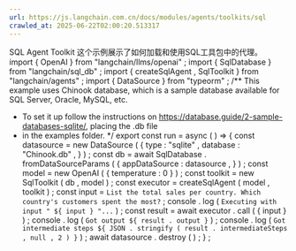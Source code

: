 ```yaml
---
url: https://js.langchain.com.cn/docs/modules/agents/toolkits/sql
crawled_at: 2025-06-22T02:00:20.513317
---
```


SQL Agent Toolkit
这个示例展示了如何加载和使用SQL工具包中的代理。
import
{
OpenAI
}
from
"langchain/llms/openai"
;
import
{
SqlDatabase
}
from
"langchain/sql_db"
;
import
{
createSqlAgent
,
SqlToolkit
}
from
"langchain/agents"
;
import
{
DataSource
}
from
"typeorm"
;
/** This example uses Chinook database, which is a sample database available for SQL Server, Oracle, MySQL, etc.
* To set it up follow the instructions on https://database.guide/2-sample-databases-sqlite/, placing the .db file
* in the examples folder.
*/
export
const
run
=
async
(
)
=>
{
const
datasource
=
new
DataSource
(
{
type
:
"sqlite"
,
database
:
"Chinook.db"
,
}
)
;
const
db
=
await
SqlDatabase
.
fromDataSourceParams
(
{
appDataSource
:
datasource
,
}
)
;
const
model
=
new
OpenAI
(
{
temperature
:
0
}
)
;
const
toolkit
=
new
SqlToolkit
(
db
,
model
)
;
const
executor
=
createSqlAgent
(
model
,
toolkit
)
;
const
input
=
`
List the total sales per country. Which country's customers spent the most?
`
;
console
.
log
(
`
Executing with input "
${
input
}
"...
`
)
;
const
result
=
await
executor
.
call
(
{
input
}
)
;
console
.
log
(
`
Got output
${
result
.
output
}
`
)
;
console
.
log
(
`
Got intermediate steps
${
JSON
.
stringify
(
result
.
intermediateSteps
,
null
,
2
)
}
`
)
;
await
datasource
.
destroy
(
)
;
}
;